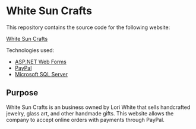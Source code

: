 # White Sun Crafts

This repository contains the source code for the following website:

[White Sun Crafts](https://whitesuncrafts.anigrams.org)

Technologies used:
* [ASP.NET Web Forms](https://docs.microsoft.com/en-us/aspnet/web-forms/)
* [PayPal](https://www.paypal.com)
* [Microsoft SQL Server](https://www.microsoft.com/en-us/sql-server/)

## Purpose

White Sun Crafts is an business owned by Lori White that sells handcrafted jewelry, glass art, and other handmade gifts. This website allows the company to accept online orders with payments through PayPal.

